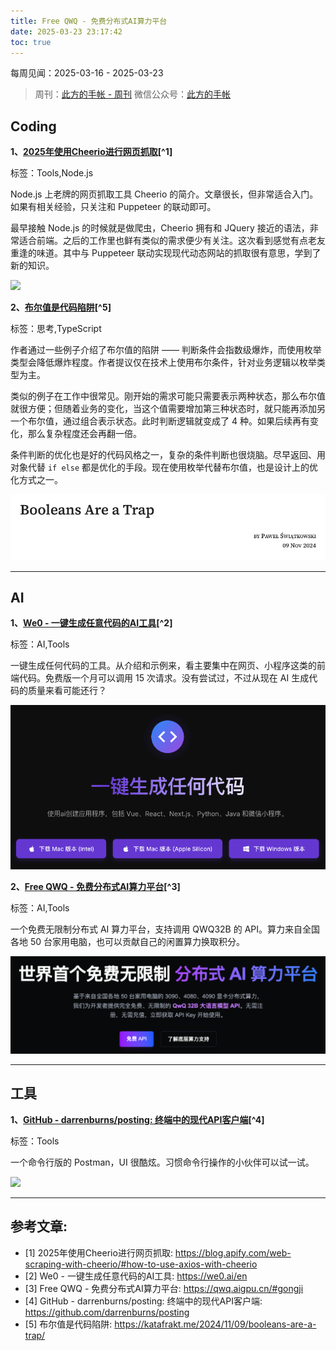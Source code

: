 ```yaml
---
title: Free QWQ - 免费分布式AI算力平台
date: 2025-03-23 23:17:42
toc: true
---
```


每周见闻：2025-03-16 - 2025-03-23

> 周刊：[此方的手帐 - 周刊](https://konata9.github.io/weekly/)
> 微信公众号：[此方的手帐](https://konata9.github.io/weekly/images/wechat-qr-code.jpg)

## Coding
**1、[2025年使用Cheerio进行网页抓取](https://blog.apify.com/web-scraping-with-cheerio/#how-to-use-axios-with-cheerio)[^1]**

标签：Tools,Node.js

Node.js 上老牌的网页抓取工具 Cheerio 的简介。文章很长，但非常适合入门。如果有相关经验，只关注和 Puppeteer 的联动即可。

最早接触 Node.js 的时候就是做爬虫，Cheerio 拥有和 JQuery 接近的语法，非常适合前端。之后的工作里也鲜有类似的需求便少有关注。这次看到感觉有点老友重逢的味道。其中与 Puppeteer 联动实现现代动态网站的抓取很有意思，学到了新的知识。

![](https://blog.apify.com/content/images/2025/03/Web-scraping-with-Cheerio--compressed-.png)

**2、[布尔值是代码陷阱](https://katafrakt.me/2024/11/09/booleans-are-a-trap/)[^5]**

标签：思考,TypeScript

作者通过一些例子介绍了布尔值的陷阱 —— 判断条件会指数级爆炸，而使用枚举类型会降低爆炸程度。作者提议仅在技术上使用布尔条件，针对业务逻辑以枚举类型为主。

类似的例子在工作中很常见。刚开始的需求可能只需要表示两种状态，那么布尔值就很方便；但随着业务的变化，当这个值需要增加第三种状态时，就只能再添加另一个布尔值，通过组合表示状态。此时判断逻辑就变成了 4 种。如果后续再有变化，那么复杂程度还会再翻一倍。

条件判断的优化也是好的代码风格之一，复杂的条件判断也很烧脑。尽早返回、用对象代替 `if else` 都是优化的手段。现在使用枚举代替布尔值，也是设计上的优化方式之一。

![](/images/2025/boolean-is-trap.png)

----
## AI
**1、[We0 - 一键生成任意代码的AI工具](https://we0.ai/en)[^2]**

标签：AI,Tools

一键生成任何代码的工具。从介绍和示例来，看主要集中在网页、小程序这类的前端代码。免费版一个月可以调用 15 次请求。没有尝试过，不过从现在 AI 生成代码的质量来看可能还行？

![](/images/2025/we0.png)

**2、[Free QWQ - 免费分布式AI算力平台](https://qwq.aigpu.cn/#gongji)[^3]**

标签：AI,Tools

一个免费无限制分布式 AI 算力平台，支持调用 QWQ32B 的 API。算力来自全国各地 50 台家用电脑，也可以贡献自己的闲置算力换取积分。

![](/images/2025/free-qwq.png)


----
## 工具
**1、[GitHub - darrenburns/posting: 终端中的现代API客户端](https://github.com/darrenburns/posting)[^4]**

标签：Tools

一个命令行版的 Postman，UI 很酷炫。习惯命令行操作的小伙伴可以试一试。

![](https://repository-images.githubusercontent.com/806285077/4a45adf3-877e-4898-99f3-11f8f8150286)

----
## 参考文章:
- [1] 2025年使用Cheerio进行网页抓取: https://blog.apify.com/web-scraping-with-cheerio/#how-to-use-axios-with-cheerio
- [2] We0 - 一键生成任意代码的AI工具: https://we0.ai/en
- [3] Free QWQ - 免费分布式AI算力平台: https://qwq.aigpu.cn/#gongji
- [4] GitHub - darrenburns/posting: 终端中的现代API客户端: https://github.com/darrenburns/posting
- [5] 布尔值是代码陷阱: https://katafrakt.me/2024/11/09/booleans-are-a-trap/